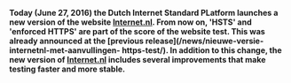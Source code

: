 
**Today (June 27, 2016) the Dutch Internet Standard PLatform launches a new 
version of the website [Internet.nl](/). From now on, 'HSTS' and 'enforced 
HTTPS' are part of the score of the website test. This was already announced
 at the [previous release](/news/nieuwe-versie-internetnl-met-aanvullingen-
https-test/). In addition to this change, the new version of 
[Internet.nl](/) includes several improvements that make testing faster and 
more stable.**

